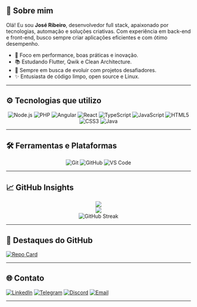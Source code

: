 <!-- Banner animado
<img src="https://capsule-render.vercel.app/api?type=waving&color=gradient&height=200&section=header&text=José%20Ribeiro&fontSize=60&fontColor=f7fdfe" alt="capa" /> -->

## 👋 Sobre mim

Olá! Eu sou **José Ribeiro**, desenvolvedor full stack, apaixonado por tecnologias, automação e soluções criativas. Com experiência em back-end e front-end, busco sempre criar aplicações eficientes e com ótimo desempenho.

- 🚀 Foco em performance, boas práticas e inovação.
- 📚 Estudando Flutter, Qwik e Clean Architecture.
- 🎯 Sempre em busca de evoluir com projetos desafiadores.
- ✨ Entusiasta de código limpo, open source e Linux.

---

## ⚙️ Tecnologias que utilizo

<div align="center">
  
![Node.js](https://img.shields.io/badge/Node.js-339933?style=flat-square&logo=node.js&logoColor=white)
![PHP](https://img.shields.io/badge/PHP-777BB4?style=flat-square&logo=php&logoColor=white)
![Angular](https://img.shields.io/badge/Angular-DD0031?style=flat-square&logo=angular&logoColor=white)
![React](https://img.shields.io/badge/React-61DAFB?style=flat-square&logo=react&logoColor=black)
![TypeScript](https://img.shields.io/badge/TypeScript-3178C6?style=flat-square&logo=typescript&logoColor=white)
![JavaScript](https://img.shields.io/badge/JavaScript-F7DF1E?style=flat-square&logo=javascript&logoColor=black)
![HTML5](https://img.shields.io/badge/HTML5-E34F26?style=flat-square&logo=html5&logoColor=white)
![CSS3](https://img.shields.io/badge/CSS3-1572B6?style=flat-square&logo=css3&logoColor=white)
![Java](https://img.shields.io/badge/Java-%23ED8B00?style=flat-square&logo=openjdk&logoColor=white)

</div>

---

## 🛠️ Ferramentas e Plataformas

<div align="center">

![Git](https://img.shields.io/badge/Git-F05032?style=flat-square&logo=git&logoColor=white)
![GitHub](https://img.shields.io/badge/GitHub-181717?style=flat-square&logo=github&logoColor=white)
![VS Code](https://img.shields.io/badge/VS_Code-007ACC?style=flat-square&logo=visual-studio-code&logoColor=white)

</div>

---
## 📈 GitHub Insights

<div align="center">

  <img src="https://github-readme-stats.vercel.app/api?username=Ribeiirro&show_icons=true&theme=radical&include_all_commits=true" />
  <br/>
  <img src="https://github-readme-stats.vercel.app/api/top-langs/?username=Ribeiirro&layout=compact&theme=radical" />
  <br/>
  <img src="https://github-readme-streak-stats.herokuapp.com?user=Ribeiirro&theme=radical" alt="GitHub Streak" />

</div>

---

## 📌 Destaques do GitHub

[![Repo Card](https://github-readme-stats.vercel.app/api/pin/?username=Ribeiirro&repo=dio-lab-open-source&theme=radical)](https://github.com/Ribeiirro/dio-lab-open-source)

---

## 🌐 Contato

<div align="left">

[![LinkedIn](https://img.shields.io/badge/LinkedIn-0077B5?style=flat-square&logo=linkedin&logoColor=white)](https://www.linkedin.com/in/ribeirro/)
[![Telegram](https://img.shields.io/badge/Telegram-26A5E4?style=flat-square&logo=telegram&logoColor=white)](https://t.me/Ribeiirro)
[![Discord](https://img.shields.io/badge/Discord-7289DA?style=flat-square&logo=discord&logoColor=white)](https://discord.com/users/Ribeiirro)
[![Email](https://img.shields.io/badge/Gmail-D14836?style=flat-square&logo=gmail&logoColor=white)](mailto:jose.ribeiro.dev@gmail.com)

</div>

---

<!-- Feito com ❤️ por José Ribeiro -->
